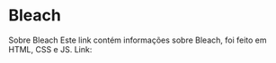 # Bleach
Sobre Bleach
Este link contém informações sobre Bleach, foi feito em HTML, CSS e JS.
Link:

